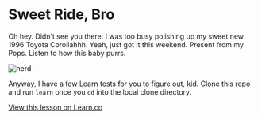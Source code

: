 

# Sweet Ride, Bro

Oh hey. Didn't see you there. I was too busy polishing up my sweet new 1996 Toyota Corollahhh. Yeah, just got it this weekend. Present from my Pops. Listen to how this baby purrs.

![nerd](https://s3.amazonaws.com/after-school-assets/nerd.jpg)

Anyway, I have a few Learn tests for you to figure out, kid. Clone this repo and run `learn` once you `cd` into the local clone directory.

<a href='https://learn.co/lessons/hs-tdd-sweet-ride-bro-lab' data-visibility='hidden'>View this lesson on Learn.co</a>

